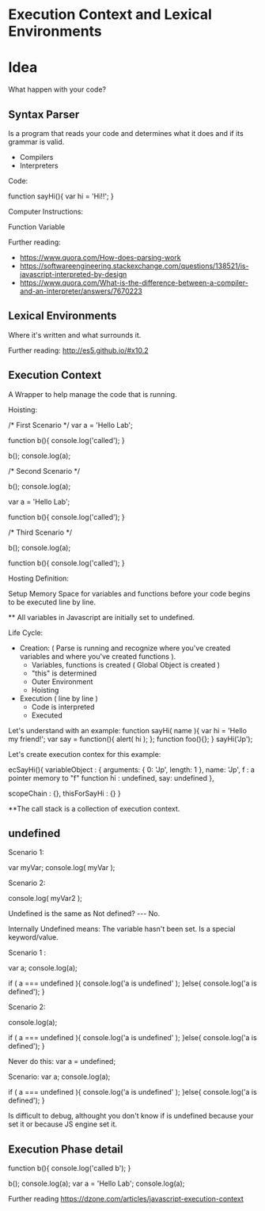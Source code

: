 # Execution Context and Lexical Environments

# Idea
What happen with your code? 

## Syntax Parser
Is a program that reads your code and determines what it does and if its grammar is valid.

- Compilers
- Interpreters

Code:

function sayHi(){
	var hi = 'Hi!!';
}

Computer Instructions:

Function
	Variable


Further reading:
 - https://www.quora.com/How-does-parsing-work
 - https://softwareengineering.stackexchange.com/questions/138521/is-javascript-interpreted-by-design
 - https://www.quora.com/What-is-the-difference-between-a-compiler-and-an-interpreter/answers/7670223


## Lexical Environments
 Where it's written and what surrounds it.

 Further reading:
 http://es5.github.io/#x10.2


## Execution Context

A Wrapper to help manage the code that is running.

Hoisting: 

/* First Scenario */
var a = 'Hello Lab';

function b(){
	console.log('called');
}

b();
console.log(a);

/* Second Scenario */

b();
console.log(a);

var a = 'Hello Lab';

function b(){
	console.log('called');
}


/* Third Scenario */

b();
console.log(a);

function b(){
	console.log('called');
}


Hosting Definition:

Setup Memory Space for variables and functions before your code begins to be executed line by line.

** All variables in Javascript are initially set to undefined.

Life Cycle:
- Creation: ( Parse is running and recognize where you've created variables and where you've created functions ).
    - Variables, functions is created ( Global Object is created )
    - "this" is determined
    - Outer Environment
    - Hoisting
- Execution ( line by line )
	- Code is interpreted
	- Executed

Let's understand with an example:
  function sayHi( name ){
   	var hi = 'Hello my friend!';
   	var say = function(){
   		alert( hi );
   	};
   	function foo(){};
  }
  sayHi('Jp');

Let's create execution contex for this example:

ecSayHi(){
	variableObject : {
		arguments: {
           0: 'Jp',
           length: 1
	    },
	    name: 'Jp',
	    f : a pointer memory to "f" function
	    hi : undefined,
	    say: undefined
    },

   scopeChain : {},
   thisForSayHi : {}
}

**The call stack is a collection of execution context.

## undefined

Scenario 1: 

var myVar;
console.log( myVar );

Scenario 2:

console.log( myVar2 );

Undefined is the same as Not defined? --- No.

Internally Undefined means: The variable hasn't been set. Is a special keyword/value.

Scenario 1 : 

var a;
console.log(a);

if ( a === undefined ){
	console.log('a is undefined' );
}else{
	console.log('a is defined');
}

Scenario 2: 

console.log(a);

if ( a === undefined ){
	console.log('a is undefined' );
}else{
	console.log('a is defined');
}

Never do this:
var a = undefined;


Scenario:
var a;
console.log(a);

if ( a === undefined ){
	console.log('a is undefined' );
}else{
	console.log('a is defined');
}


Is difficult to debug, althought you don't know if is undefined because your set it or because JS engine set it.


## Execution Phase detail


function b(){
	console.log('called b');
}

b();
console.log(a);
var a = 'Hello Lab';
console.log(a);


Further reading
https://dzone.com/articles/javascript-execution-context

